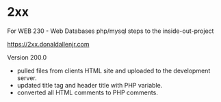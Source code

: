 # 2xx
For WEB 230 - Web Databases
php/mysql steps to the inside-out-project

https://2xx.donaldallenjr.com

Version 200.0
- pulled files from clients HTML site and uploaded to the development server.
- updated title tag and header title with PHP variable.
- converted all HTML comments to PHP comments.